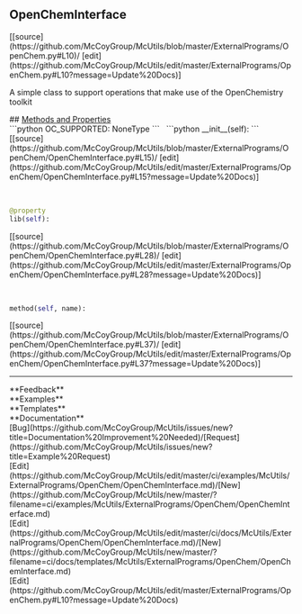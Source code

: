 ## <a id="McUtils.ExternalPrograms.OpenChem.OpenChemInterface">OpenChemInterface</a> 

<div class="docs-source-link" markdown="1">
[[source](https://github.com/McCoyGroup/McUtils/blob/master/ExternalPrograms/OpenChem.py#L10)/
[edit](https://github.com/McCoyGroup/McUtils/edit/master/ExternalPrograms/OpenChem.py#L10?message=Update%20Docs)]
</div>

A simple class to support operations that make use of the OpenChemistry toolkit







<div class="collapsible-section">
 <div class="collapsible-section collapsible-section-header" markdown="1">
## <a class="collapse-link" data-toggle="collapse" href="#methods" markdown="1"> Methods and Properties</a> <a class="float-right" data-toggle="collapse" href="#methods"><i class="fa fa-chevron-down"></i></a>
 </div>
 <div class="collapsible-section collapsible-section-body collapse show" id="methods" markdown="1">
 ```python
OC_SUPPORTED: NoneType
```
<a id="McUtils.ExternalPrograms.OpenChem.OpenChemInterface.__init__" class="docs-object-method">&nbsp;</a> 
```python
__init__(self): 
```
<div class="docs-source-link" markdown="1">
[[source](https://github.com/McCoyGroup/McUtils/blob/master/ExternalPrograms/OpenChem/OpenChemInterface.py#L15)/
[edit](https://github.com/McCoyGroup/McUtils/edit/master/ExternalPrograms/OpenChem/OpenChemInterface.py#L15?message=Update%20Docs)]
</div>


<a id="McUtils.ExternalPrograms.OpenChem.OpenChemInterface.lib" class="docs-object-method">&nbsp;</a> 
```python
@property
lib(self): 
```
<div class="docs-source-link" markdown="1">
[[source](https://github.com/McCoyGroup/McUtils/blob/master/ExternalPrograms/OpenChem/OpenChemInterface.py#L28)/
[edit](https://github.com/McCoyGroup/McUtils/edit/master/ExternalPrograms/OpenChem/OpenChemInterface.py#L28?message=Update%20Docs)]
</div>


<a id="McUtils.ExternalPrograms.OpenChem.OpenChemInterface.method" class="docs-object-method">&nbsp;</a> 
```python
method(self, name): 
```
<div class="docs-source-link" markdown="1">
[[source](https://github.com/McCoyGroup/McUtils/blob/master/ExternalPrograms/OpenChem/OpenChemInterface.py#L37)/
[edit](https://github.com/McCoyGroup/McUtils/edit/master/ExternalPrograms/OpenChem/OpenChemInterface.py#L37?message=Update%20Docs)]
</div>
 </div>
</div>












---


<div markdown="1" class="text-secondary">
<div class="container">
  <div class="row">
   <div class="col" markdown="1">
**Feedback**   
</div>
   <div class="col" markdown="1">
**Examples**   
</div>
   <div class="col" markdown="1">
**Templates**   
</div>
   <div class="col" markdown="1">
**Documentation**   
</div>
   <div class="col" markdown="1">
   
</div>
   <div class="col" markdown="1">
   
</div>
   <div class="col" markdown="1">
   
</div>
</div>
  <div class="row">
   <div class="col" markdown="1">
[Bug](https://github.com/McCoyGroup/McUtils/issues/new?title=Documentation%20Improvement%20Needed)/[Request](https://github.com/McCoyGroup/McUtils/issues/new?title=Example%20Request)   
</div>
   <div class="col" markdown="1">
[Edit](https://github.com/McCoyGroup/McUtils/edit/master/ci/examples/McUtils/ExternalPrograms/OpenChem/OpenChemInterface.md)/[New](https://github.com/McCoyGroup/McUtils/new/master/?filename=ci/examples/McUtils/ExternalPrograms/OpenChem/OpenChemInterface.md)   
</div>
   <div class="col" markdown="1">
[Edit](https://github.com/McCoyGroup/McUtils/edit/master/ci/docs/McUtils/ExternalPrograms/OpenChem/OpenChemInterface.md)/[New](https://github.com/McCoyGroup/McUtils/new/master/?filename=ci/docs/templates/McUtils/ExternalPrograms/OpenChem/OpenChemInterface.md)   
</div>
   <div class="col" markdown="1">
[Edit](https://github.com/McCoyGroup/McUtils/edit/master/ExternalPrograms/OpenChem.py#L10?message=Update%20Docs)   
</div>
   <div class="col" markdown="1">
   
</div>
   <div class="col" markdown="1">
   
</div>
   <div class="col" markdown="1">
   
</div>
</div>
</div>
</div>